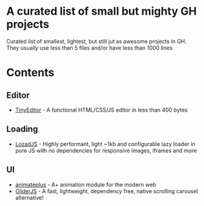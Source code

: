 # A curated list of small but mighty GH projects

Curated list of smallest, lightest, but still jut as awesome projects in GH. They usually use less than 5 files and/or have less than 1000 lines

# Contents

## Editor
- [TinyEditor](https://github.com/umpox/TinyEditor) - A functional HTML/CSS/JS editor in less than 400 bytes

## Loading
- [LozadJS](https://github.com/ApoorvSaxena/lozad.js) - Highly performant, light ~1kb and configurable lazy loader in pure JS with no dependencies for responsive images, iframes and more 

## UI
- [animateplus](https://github.com/bendc/animateplus) - A+ animation module for the modern web
- [GliderJS](https://github.com/NickPiscitelli/Glider.js) - A fast, lightweight, dependency free, native scrolling carousel alternative!
